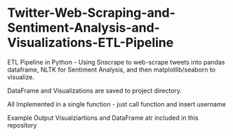 # Twitter-Web-Scraping-and-Sentiment-Analysis-and-Visualizations-ETL-Pipeline
ETL Pipeline in Python - Using Snscrape to web-scrape tweets into pandas dataframe, NLTK for Sentiment Analysis, and then matplotlib/seaborn to visualize.

DataFrame and Visualizations are saved to project directory.

All Implemented in a single function - just call function and insert username

Example Output Visualziartions and DataFrame atr included in this repository
